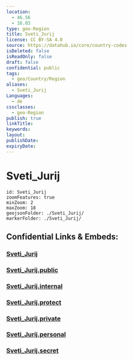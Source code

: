 ```yaml
---
location:
  - 46.56
  - 16.03
type: geo-Region
title: Sveti_Jurij
license: CC BY-SA 4.0
source: https://datahub.io/core/country-codes
isDeleted: false
isReadOnly: false
draft: false
confidential: public
tags:
  - geo/Country/Region
aliases:
  - Sveti_Jurij
Languages:
  - de
cssclasses:
  - geo-Region
publish: true
linkTitle:
keywords:
layout:
publishDate:
expiryDate:
---
```


# Sveti_Jurij

```leaflet
id: Sveti_Jurij
zoomFeatures: true 
minZoom: 2 
maxZoom: 18
geojsonFolder: ./Sveti_Jurij/
markerFolder: ./Sveti_Jurij/
```


## Confidential Links & Embeds: 

### [Sveti_Jurij](/_Standards/Earth/Continent/Europe/Europe~Central/Slovenia/Regions~Slovenia/Pomurska/counties~Pomurska/Sveti_Jurij.md) 

### [Sveti_Jurij.public](/_public/Earth/Continent/Europe/Europe~Central/Slovenia/Regions~Slovenia/Pomurska/counties~Pomurska/Sveti_Jurij.public.md) 

### [Sveti_Jurij.internal](/_internal/Earth/Continent/Europe/Europe~Central/Slovenia/Regions~Slovenia/Pomurska/counties~Pomurska/Sveti_Jurij.internal.md) 

### [Sveti_Jurij.protect](/_protect/Earth/Continent/Europe/Europe~Central/Slovenia/Regions~Slovenia/Pomurska/counties~Pomurska/Sveti_Jurij.protect.md) 

### [Sveti_Jurij.private](/_private/Earth/Continent/Europe/Europe~Central/Slovenia/Regions~Slovenia/Pomurska/counties~Pomurska/Sveti_Jurij.private.md) 

### [Sveti_Jurij.personal](/_personal/Earth/Continent/Europe/Europe~Central/Slovenia/Regions~Slovenia/Pomurska/counties~Pomurska/Sveti_Jurij.personal.md) 

### [Sveti_Jurij.secret](/_secret/Earth/Continent/Europe/Europe~Central/Slovenia/Regions~Slovenia/Pomurska/counties~Pomurska/Sveti_Jurij.secret.md)

